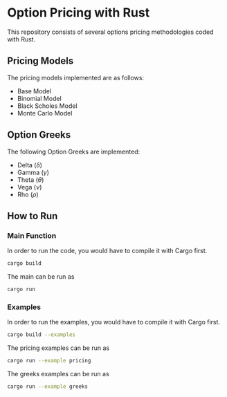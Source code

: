 # Option Pricing with Rust

This repository consists of several options pricing methodologies coded with Rust.

## Pricing Models

The pricing models implemented are as follows:

- Base Model
- Binomial Model
- Black Scholes Model
- Monte Carlo Model

## Option Greeks

The following Option Greeks are implemented:

- Delta $(\delta)$
- Gamma $(\gamma)$
- Theta $(\theta)$
- Vega $(\nu)$
- Rho $(\rho)$

## How to Run

### Main Function

In order to run the code, you would have to compile it with Cargo first.

```bash
cargo build
```

The main can be run as 

```bash
cargo run
```

### Examples

In order to run the examples, you would have to compile it with Cargo first.

```bash
cargo build --examples
```

The pricing examples can be run as

```bash
cargo run --example pricing
```

The greeks examples can be run as

```bash
cargo run --example greeks
```

